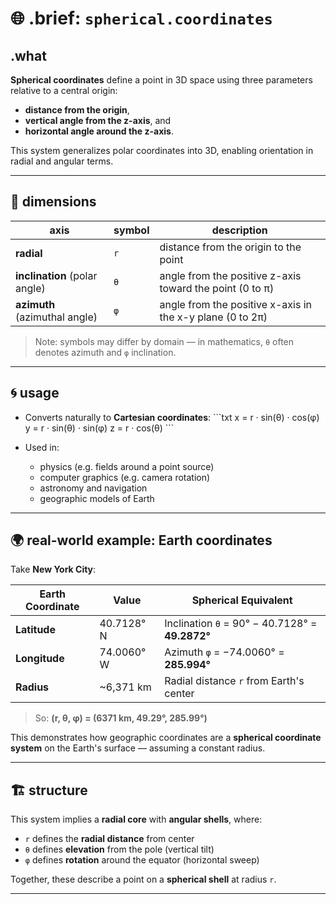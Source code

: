 # 🌐 .brief: `spherical.coordinates`

## .what
**Spherical coordinates** define a point in 3D space using three parameters relative to a central origin:
- **distance from the origin**,
- **vertical angle from the z-axis**, and
- **horizontal angle around the z-axis**.

This system generalizes polar coordinates into 3D, enabling orientation in radial and angular terms.

---

## 🧭 dimensions

| axis           | symbol | description                                                                 |
|----------------|--------|-----------------------------------------------------------------------------|
| **radial**     | `r`    | distance from the origin to the point                                       |
| **inclination** (polar angle) | `θ`    | angle from the positive z-axis toward the point (0 to π)               |
| **azimuth** (azimuthal angle) | `φ`    | angle from the positive x-axis in the x-y plane (0 to 2π)              |

> Note: symbols may differ by domain — in mathematics, `θ` often denotes azimuth and `φ` inclination.

---

## 🌀 usage

- Converts naturally to **Cartesian coordinates**:
  \```txt
  x = r · sin(θ) · cos(φ)
  y = r · sin(θ) · sin(φ)
  z = r · cos(θ)
  \```

- Used in:
  - physics (e.g. fields around a point source)
  - computer graphics (e.g. camera rotation)
  - astronomy and navigation
  - geographic models of Earth

---

## 🌍 real-world example: Earth coordinates

Take **New York City**:

| Earth Coordinate | Value         | Spherical Equivalent                 |
|------------------|---------------|--------------------------------------|
| **Latitude**     | 40.7128° N     | Inclination `θ` = 90° − 40.7128° = **49.2872°** |
| **Longitude**    | 74.0060° W     | Azimuth `φ` = −74.0060° = **285.994°** |
| **Radius**       | ~6,371 km      | Radial distance `r` from Earth's center |

> So:
> **(r, θ, φ) = (6371 km, 49.29°, 285.99°)**

This demonstrates how geographic coordinates are a **spherical coordinate system** on the Earth's surface — assuming a constant radius.

---

## 🏗️ structure

This system implies a **radial core** with **angular shells**, where:

- `r` defines the **radial distance** from center
- `θ` defines **elevation** from the pole (vertical tilt)
- `φ` defines **rotation** around the equator (horizontal sweep)

Together, these describe a point on a **spherical shell** at radius `r`.

---
